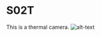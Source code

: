 # S02T
This is a thermal camera.
![alt-text](https://www.cantonk.com/uploadfile/cantonk/picture/camera/Smart%20Face/S02T%20(1).png)